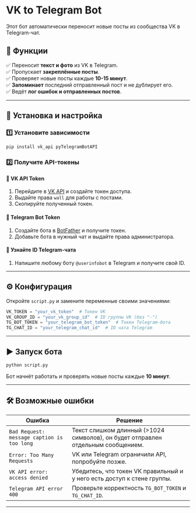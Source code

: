 # VK to Telegram Bot

Этот бот автоматически переносит новые посты из сообщества VK в Telegram-чат.

## 🚀 Функции
✅ Переносит **текст и фото** из VK в Telegram.  
✅ Пропускает **закреплённые посты**.  
✅ Проверяет новые посты каждые **10-15 минут**.  
✅ **Запоминает** последний отправленный пост и не дублирует его.  
✅ Ведёт **лог ошибок и отправленных постов**.  

---
## 🔧 Установка и настройка

### 1️⃣ Установите зависимости
```sh
pip install vk_api pyTelegramBotAPI
```

### 2️⃣ Получите API-токены

#### 🔹 VK API Token
1. Перейдите в [VK API](https://vk.com/dev) и создайте токен доступа.
2. Выдайте права `wall` для работы с постами.
3. Скопируйте полученный токен.

#### 🔹 Telegram Bot Token
1. Создайте бота в [BotFather](https://t.me/BotFather) и получите токен.
2. Добавьте бота в нужный чат и выдайте права администратора.

#### 🔹 Узнайте ID Telegram-чата
1. Напишите любому боту `@userinfobot` в Telegram и получите свой ID.

---
## ⚙️ Конфигурация
Откройте `script.py` и замените переменные своими значениями:
```python
VK_TOKEN = "your_vk_token"  # Токен VK
VK_GROUP_ID = "your_vk_group_id"  # ID группы VK (без "-")
TG_BOT_TOKEN = "your_telegram_bot_token"  # Токен Telegram-бота
TG_CHAT_ID = "your_telegram_chat_id"  # ID чата Telegram
```

---
## ▶️ Запуск бота
```sh
python script.py
```

Бот начнёт работать и проверять новые посты каждые **10 минут**.

---
## 🛠 Возможные ошибки
| Ошибка | Решение |
|--------|---------|
| `Bad Request: message caption is too long` | Текст слишком длинный (>1024 символов), он будет отправлен отдельным сообщением. |
| `Error: Too Many Requests` | VK или Telegram ограничили API, попробуйте позже. |
| `VK API error: access denied` | Убедитесь, что токен VK правильный и у него есть доступ к стене группы. |
| `Telegram API error 400` | Проверьте корректность `TG_BOT_TOKEN` и `TG_CHAT_ID`. |

---

